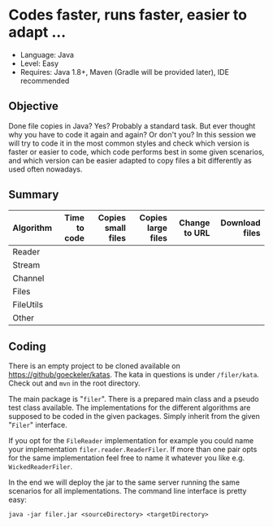# Codes faster, runs faster, easier to adapt ...

+ Language: Java
+ Level: Easy
+ Requires: Java 1.8+, Maven (Gradle will be provided later), IDE recommended

## Objective

Done file copies in Java? Yes? Probably a standard task. But ever thought why you have to code it again and again? Or don't you? In this session we will try to code it in the most common styles and check which version is faster or easier to code, which code performs best in some given scenarios, and which version can be easier adapted to copy files a bit differently as used often nowadays.

## Summary

Algorithm | Time to code | Copies small files | Copies large files | Change to URL | Download files
----------|-------------:|-------------------:|-------------------:|--------------:|--------------------:
Reader | | | | |
Stream | | | | |
Channel | | | | |
Files | | | | |
FileUtils | | | | |
Other | | | | |
 
## Coding

There is an empty project to be cloned available on [https://github/goeckeler/katas](https://github/goeckeler/katas). The kata in questions is under `/filer/kata`. Check out and `mvn` in the root directory.

The main package is "`filer`". There is a prepared main class and a pseudo test class available. The implementations for the different algorithms are supposed to be coded in the given packages. Simply inherit from the given "`Filer`" interface.

If you opt for the `FileReader` implementation for example you could name your implementation `filer.reader.ReaderFiler`. If more than one pair opts for the same implementation feel free to name it whatever you like e.g. `WickedReaderFiler`.

In the end we will deploy the jar to the same server running the same scenarios for all implementations. The command line interface is pretty easy:

`java -jar filer.jar <sourceDirectory> <targetDirectory>`
 